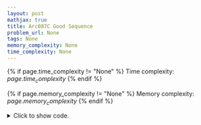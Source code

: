 ```yaml
---
layout: post
mathjax: true
title: Arc087C Good Sequence
problem_url: None
tags: None
memory_complexity: None
time_complexity: None
---
```




{% if page.time_complexity != "None" %}
Time complexity: ${{ page.time_complexity }}$
{% endif %}

{% if page.memory_complexity != "None" %}
Memory complexity: ${{ page.memory_complexity }}$
{% endif %}

<details>
<summary>
<p style="display:inline">Click to show code.</p>
</summary>
```cpp
{% raw %}
using namespace std;
int n;
map<int, int> counter;
int main(void)
{
    int ai, ans = 0, num, times;
    cin >> n;
    for (int i = 0; i < n; ++i)
    {
        cin >> ai;
        ++counter[ai];
    }
    for (auto num_times : counter)
    {
        num = num_times.first;
        times = num_times.second;
        if (num == times)
            continue;
        while (times != num and times != 0)
        {
            --times;
            ++ans;
        }
    }
    cout << ans << endl;
}

{% endraw %}
```
</details>

